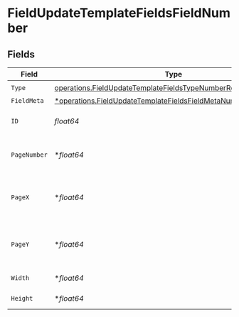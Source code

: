 # FieldUpdateTemplateFieldsFieldNumber


## Fields

| Field                                                                                                                                             | Type                                                                                                                                              | Required                                                                                                                                          | Description                                                                                                                                       |
| ------------------------------------------------------------------------------------------------------------------------------------------------- | ------------------------------------------------------------------------------------------------------------------------------------------------- | ------------------------------------------------------------------------------------------------------------------------------------------------- | ------------------------------------------------------------------------------------------------------------------------------------------------- |
| `Type`                                                                                                                                            | [operations.FieldUpdateTemplateFieldsTypeNumberRequestBody1](../../models/operations/fieldupdatetemplatefieldstypenumberrequestbody1.md)          | :heavy_check_mark:                                                                                                                                | N/A                                                                                                                                               |
| `FieldMeta`                                                                                                                                       | [*operations.FieldUpdateTemplateFieldsFieldMetaNumberRequestBody](../../models/operations/fieldupdatetemplatefieldsfieldmetanumberrequestbody.md) | :heavy_minus_sign:                                                                                                                                | N/A                                                                                                                                               |
| `ID`                                                                                                                                              | *float64*                                                                                                                                         | :heavy_check_mark:                                                                                                                                | The ID of the field to update.                                                                                                                    |
| `PageNumber`                                                                                                                                      | **float64*                                                                                                                                        | :heavy_minus_sign:                                                                                                                                | The page number the field will be on.                                                                                                             |
| `PageX`                                                                                                                                           | **float64*                                                                                                                                        | :heavy_minus_sign:                                                                                                                                | The X coordinate of where the field will be placed.                                                                                               |
| `PageY`                                                                                                                                           | **float64*                                                                                                                                        | :heavy_minus_sign:                                                                                                                                | The Y coordinate of where the field will be placed.                                                                                               |
| `Width`                                                                                                                                           | **float64*                                                                                                                                        | :heavy_minus_sign:                                                                                                                                | The width of the field.                                                                                                                           |
| `Height`                                                                                                                                          | **float64*                                                                                                                                        | :heavy_minus_sign:                                                                                                                                | The height of the field.                                                                                                                          |